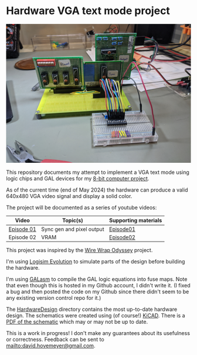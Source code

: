# Hardware VGA text mode project

![photo of the prototype hardware](Episode01/Materials/figures/episode01/prototype.jpg)

This repository documents my attempt to implement a VGA text mode using logic chips and GAL devices for my [8-bit computer project](https://github.com/daveho/DIY8bit).

As of the current time (end of May 2024) the hardware can produce a valid 640x480 VGA video signal and display a solid color.

The project will be documented as a series of youtube videos:

Video | Topic(s) | Supporting materials
----- | -------- |--------------------
[Episode 01](https://youtu.be/FBDaKUfpmKo) | Sync gen and pixel output | [Episode01](Episode01)
Episode 02 | VRAM | [Episode02](Episode02)

This project was inspired by the [Wire Wrap Odyssey](https://wirewrapodyssey.com) project.

I'm using [Logisim Evolution](https://github.com/logisim-evolution/logisim-evolution) to simulate parts of the design before building the hardware.

I'm using [GALasm](https://github.com/daveho/GALasm) to compile the GAL logic equations into fuse maps. Note that even though this is hosted in my Github account, I didn't write it. (I fixed a bug and then posted the code on my Github since there didn't seem to be any existing version control repo for it.)

The [HardwareDesign](HardwareDesign) directory contains the most up-to-date hardware design. The schematics were created using (of course!) [KiCAD](https://www.kicad.org/). There is a [PDF of the schematic](HardwareDesign/HW_VGA.pdf) which may or may not be up to date.

This is a work in progress! I don't make any guarantees about its usefulness or correctness. Feedback can be sent to <mailto:david.hovemeyer@gmail.com>.
